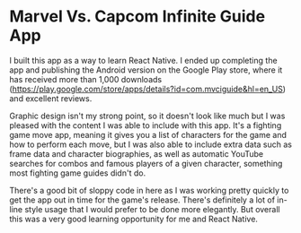 <h1>Marvel Vs. Capcom Infinite Guide App</h1>

I built this app as a way to learn React Native.  I ended up completing the app and publishing the Android version on the Google Play store, where it has received more than 1,000 downloads (https://play.google.com/store/apps/details?id=com.mvciguide&hl=en_US) and excellent reviews. 

Graphic design isn't my strong point, so it doesn't look like much but I was pleased with the content I was able to include with this app.  It's a fighting game move app, meaning it gives you a list of characters for the game and how to perform each move, but I was also able to include extra data such as frame data and character biographies, as well as automatic YouTube searches for combos and famous players of a given character, something most fighting game guides didn't do.

There's a good bit of sloppy code in here as I was working pretty quickly to get the app out in time for the game's release.  There's definitely a lot of in-line style usage that I would prefer to be done more elegantly.  But overall this was a very good learning opportunity for me and React Native.
